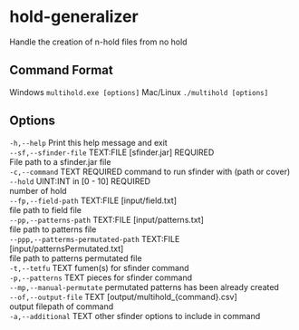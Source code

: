 # hold-generalizer

Handle the creation of n-hold files from no hold

## Command Format

Windows `multihold.exe [options]`
Mac/Linux `./multihold [options]`

## Options

  `-h,--help`                   Print this help message and exit  
  `--sf,--sfinder-file` TEXT:FILE [sfinder.jar]  REQUIRED  
                              File path to a sfinder.jar file  
  `-c,--command` TEXT REQUIRED  command to run sfinder with (path or cover)  
  `--hold` UINT:INT in [0 - 10] REQUIRED  
                              number of hold  
  `--fp,--field-path` TEXT:FILE [input/field.txt]  
                              file path to field file  
  `--pp,--patterns-path` TEXT:FILE [input/patterns.txt]  
                              file path to patterns file  
  `--ppp,--patterms-permutated-path` TEXT:FILE [input/patternsPermutated.txt]  
                              file path to patterns permutated file  
  `-t,--tetfu` TEXT             fumen(s) for sfinder command  
  `-p,--patterns` TEXT          pieces for sfinder command  
  `--mp,--manual-permutate`     permutated patterns has been already created  
  `--of,--output-file` TEXT [output/multihold_{command}.csv]  
                              output filepath of command  
  `-a,--additional` TEXT        other sfinder options to include in command  
